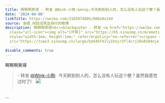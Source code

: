 ```yaml
---
title: 啊啊啊笑得 - 转发 @Wink-小狗:&ensp;今天刷到别人的，怎么没有人玩这个梗？虽然我感觉过时了[坏笑] [图片]
date: '2024-04-08'
linkTitle: https://weibo.com/2103074805/O8Oz8x1XU
source: 洛缙_何妨淫笑且徐行的微博
description: 啊啊啊笑得<br><blockquote> - 转发 <a href="https://weibo.com/3175374657" target="_blank">@Wink-小狗</a>: 今天刷到别人的，怎么没有人玩这个梗？虽然我感觉过时了<span
  class="url-icon"><img alt="[坏笑]" src="https://h5.sinaimg.cn/m/emoticon/icon/default/d_huaixiao-5381acf3d4.png"
  style="width:1em; height:1em;" referrerpolicy="no-referrer"></span> <img style=""
  src="https://tvax3.sinaimg.cn/large/bd445f41ly1hojr3fl4crj20u0104nje.jpg" referrerpolicy="no-referrer"><br><br></blockquote>
  ...
disable_comments: true
---
```

啊啊啊笑得<br><blockquote> - 转发 <a href="https://weibo.com/3175374657" target="_blank">@Wink-小狗</a>: 今天刷到别人的，怎么没有人玩这个梗？虽然我感觉过时了<span class="url-icon"><img alt="[坏笑]" src="https://h5.sinaimg.cn/m/emoticon/icon/default/d_huaixiao-5381acf3d4.png" style="width:1em; height:1em;" referrerpolicy="no-referrer"></span> <img style="" src="https://tvax3.sinaimg.cn/large/bd445f41ly1hojr3fl4crj20u0104nje.jpg" referrerpolicy="no-referrer"><br><br></blockquote> ...